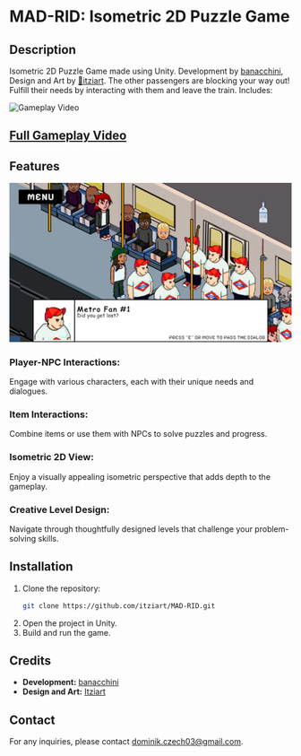 # MAD-RID: Isometric 2D Puzzle Game

## Description
Isometric 2D Puzzle Game made using Unity. Development by [banacchini](github.com/banacchini), Design and Art by [🎨itziart](https://www.artstation.com/itziart). The other passengers are blocking your way out! Fulfill their needs by interacting with them and leave the train. Includes:

![Gameplay Video](https://s6.gifyu.com/images/bM2yX.gif)

## [Full Gameplay Video](https://youtu.be/lC5BluAmAKI)

## Features
![Level Screen](./Media/level_screen.png)

### Player-NPC Interactions: 
Engage with various characters, each with their unique needs and dialogues.

### Item Interactions:
Combine items or use them with NPCs to solve puzzles and progress.

### Isometric 2D View:
Enjoy a visually appealing isometric perspective that adds depth to the gameplay.

### Creative Level Design:
Navigate through thoughtfully designed levels that challenge your problem-solving skills.

## Installation
1. Clone the repository:
    ```bash
    git clone https://github.com/itziart/MAD-RID.git
    ```
2. Open the project in Unity.
3. Build and run the game.

## Credits
- **Development:** [banacchini](https://github.com/banacchini)
- **Design and Art:** [Itziart](https://github.com/itziart)


## Contact
For any inquiries, please contact [dominik.czech03@gmail.com](mailto:dominik.czech03@gmail.com).
